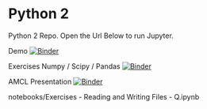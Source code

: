 # Python 2

Python 2 Repo. Open the Url Below to run Jupyter.

Demo
[![Binder](https://mybinder.org/badge_logo.svg)](https://mybinder.org/v2/gh/jeandamienvilliers/Python2/HEAD?filepath=demo.ipynb)

Exercises Numpy / Scipy / Pandas
[![Binder](https://mybinder.org/badge_logo.svg)](https://mybinder.org/v2/gh/jeandamienvilliers/Python2/HEAD?filepath=notebooks/Exercises_Numpy_Scipy_Pandas.ipynb)

AMCL Presentation
[![Binder](http://mybinder.org/badge.svg)](https://mybinder.org/v2/gh/jeandamienvilliers/Python2/HEAD?filepath=notebooks/Presentation_AMCL.ipynb)

notebooks/Exercises - Reading and Writing Files - Q.ipynb

